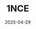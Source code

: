 ---  
layout: startup_page  
title: "1NCE"  
id: "1nce.com"  
permalink: "/1nce1nce.com04292025/"  
website: "https://www.1nce.com"  
funding_round: ""  
funding_amount: "$60M"  
investors: "Deutsche Telekom, iSquared Capital, Kensington Capital Partners, SoftBank Corp., Vicenda Group, Founder Alexander P. Sator"  
about: "1NCE provides a software platform for connected products, enabling easy, secure, and reliable data collection from devices across 170+ countries. Its platform simplifies IoT adoption, accelerating time-to-market and improving device lifespan, managing sensors throughout their lifecycle. The company operates the world’s largest IoT network in the cloud."  
markets: "IoT, Software, Telecommunications"  
hq: "Cologne, North Rhine-Westphalia, Germany"  
founded_year: "2017"  
linkedin: "https://www.linkedin.com/company/1nce"  
twitter: "https://x.com/1NCE_IoT"  
instagram: ""  
facebook: "https://www.facebook.com/1NCEGmbH"  
crunchbase: "https://www.crunchbase.com/organization/1nce-gmbh"  
pitchbook: "https://pitchbook.com/profiles/company/265394-98"  

date_display: "29-Apr-2025"  
date: "2025-04-29"

# SEO Optimization  
meta_title: "1NCE -  Funding ($60M)"  
meta_description: "1NCE, 1NCE provides a software platform for connected products, enabling easy, secure, and reliable data collection from devices across 170+ countries. Its ..."  
meta_keywords: "1NCE, IoT, Software, Telecommunications,  funding"  
canonical_url: "https://startup.projectstartups.com/1nce1nce.com04292025/"  
---